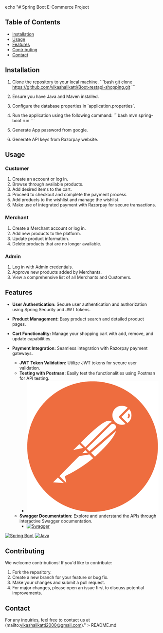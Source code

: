 echo "# Spring Boot E-Commerce Project

## Table of Contents
- [Installation](#installation)
- [Usage](#usage)
- [Features](#features)
- [Contributing](#contributing)
- [Contact](#contact)

## Installation

1. Clone the repository to your local machine.
   \```bash
   git clone https://github.com/vikashalikatti/Boot-restapi-shopping.git
   \```

2. Ensure you have Java and Maven installed.

3. Configure the database properties in \`application.properties\`.

4. Run the application using the following command:
   \```bash
   mvn spring-boot:run
   \```
5. Generate App password from google.
6. Generate API keys from Razorpay website.
## Usage

### Customer

1. Create an account or log in.
2. Browse through available products.
3. Add desired items to the cart.
4. Proceed to checkout and complete the payment process.
5. Add products to the wishlist and manage the wishlist.
6. Make use of integrated payment with Razorpay for secure transactions.

### Merchant

1. Create a Merchant account or log in.
2. Add new products to the platform.
3. Update product information.
4. Delete products that are no longer available.

### Admin

1. Log in with Admin credentials.
2. Approve new products added by Merchants.
3. View a comprehensive list of all Merchants and Customers.


## Features

- **User Authentication:** Secure user authentication and authorization using Spring Security and JWT tokens.
- **Product Management:** Easy product search and detailed product pages.
- **Cart Functionality:** Manage your shopping cart with add, remove, and update capabilities.
- **Payment Integration:** Seamless integration with Razorpay payment gateways.

  - **JWT Token Validation:** Utilize JWT tokens for secure user validation.
  - **Testing with Postman:** Easily test the functionalities using Postman for API testing.
     - [![Postman](https://github.com/vikashalikatti/Boot-restapi-shopping/blob/master/postman-icon.png)](https://www.getpostman.com/)
  - **Swagger Documentation:** Explore and understand the APIs through interactive Swagger documentation.
     - [![Swagger](https://swagger.io/wp-content/uploads/2020/04/logo.png)](http://localhost:8080/swagger-ui/index.html#/)

[![Spring Boot](https://spring.io/images/spring-logo.svg)](https://spring.io/projects/spring-boot)
[![Java](https://www.oracle.com/a/ocom/img/cb71-java-logo.png)](https://www.java.com/)

## Contributing

We welcome contributions! If you'd like to contribute:

1. Fork the repository.
2. Create a new branch for your feature or bug fix.
3. Make your changes and submit a pull request.
4. For major changes, please open an issue first to discuss potential improvements.

## Contact

For any inquiries, feel free to contact us at (mailto:vikashalikatti2000@gmail.com)." > README.md
